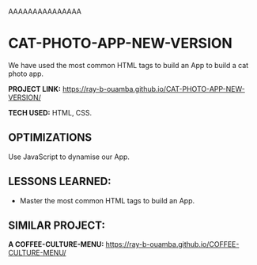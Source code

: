 AAAAAAAAAAAAAAA
# CAT-PHOTO-APP-NEW-VERSION
We have used the most common HTML tags to build an App to build a cat photo app. 

**PROJECT LINK:** https://ray-b-ouamba.github.io/CAT-PHOTO-APP-NEW-VERSION/

**TECH USED:** HTML, CSS.

## OPTIMIZATIONS
Use JavaScript to dynamise our App. 

## LESSONS LEARNED:
* Master the most common HTML tags to build an App.

## SIMILAR PROJECT:

**A COFFEE-CULTURE-MENU:** https://ray-b-ouamba.github.io/COFFEE-CULTURE-MENU/








